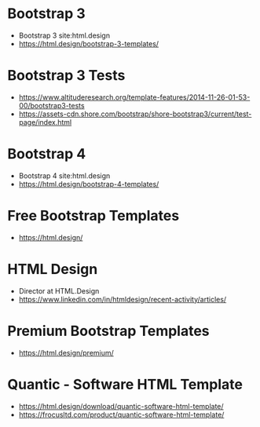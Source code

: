 # Bootstrap 3
+ Bootstrap 3 site:html.design
+ https://html.design/bootstrap-3-templates/

# Bootstrap 3 Tests
+ https://www.altituderesearch.org/template-features/2014-11-26-01-53-00/bootstrap3-tests
+ https://assets-cdn.shore.com/bootstrap/shore-bootstrap3/current/test-page/index.html

# Bootstrap 4
+ Bootstrap 4 site:html.design
+ https://html.design/bootstrap-4-templates/

# Free Bootstrap Templates
+ https://html.design/

# HTML Design
+ Director at HTML.Design
+ https://www.linkedin.com/in/htmldesign/recent-activity/articles/

# Premium Bootstrap Templates
+ https://html.design/premium/

# Quantic - Software HTML Template
+ https://html.design/download/quantic-software-html-template/
+ https://frocusltd.com/product/quantic-software-html-template/
